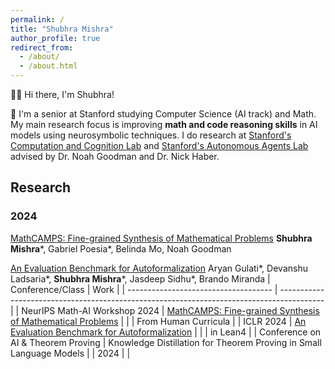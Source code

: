 ```yaml
---
permalink: /
title: "Shubhra Mishra"
author_profile: true
redirect_from: 
  - /about/
  - /about.html
---
```


👋🏼 Hi there, I'm Shubhra!

🔎 I'm a senior at Stanford studying Computer Science (AI track) and Math. My main research focus is improving **math and code reasoning skills** in AI models using neurosymbolic techniques. I do research at [Stanford's Computation and Cognition Lab](https://cocolab.stanford.edu) and [Stanford's Autonomous Agents Lab](https://www.autonomousagents.stanford.edu) advised by Dr. Noah Goodman and Dr. Nick Haber.

## Research
### 2024
[MathCAMPS: Fine-grained Synthesis of Mathematical Problems](https://mathcamps.cc)
**Shubhra Mishra***, Gabriel Poesia*, Belinda Mo, Noah Goodman

[An Evaluation Benchmark for Autoformalization](https://arxiv.org/abs/2406.06555) 
Aryan Gulati*, Devanshu Ladsaria*, **Shubhra Mishra***, Jasdeep Sidhu*, Brando Miranda
| Conference/Class                     | Work                                                                                      |
| ------------------------------------ | ----------------------------------------------------------------------------------------- |
| NeurIPS Math-AI Workshop 2024        | [MathCAMPS: Fine-grained Synthesis of Mathematical Problems](https://mathcamps.cc)       |
|                                      | From Human Curricula                                                                      |
| ICLR 2024                            | [An Evaluation Benchmark for Autoformalization](https://arxiv.org/abs/2406.06555)        |
|                                      | in Lean4                                                                                 |
| Conference on AI & Theorem Proving   | Knowledge Distillation for Theorem Proving in Small Language Models                      |
| 2024                                 |                                                                                           |

